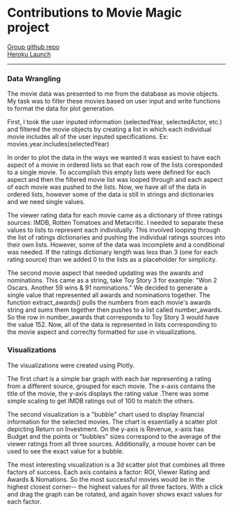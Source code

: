 # Contributions to Movie Magic project


[Group github repo](https://github.com/vasmarm/Movie-Hawks)  
[Heroku Launch](https://obscure-bastion-66936.herokuapp.com/)
***

### Data Wrangling

The movie data was presented to me from the database as movie objects. My task was to filter these movies based on user input and write functions to format the data for plot generation. 

First, I took the user inputed information (selectedYear, selectedActor, etc.) and filtered the movie objects by creating a list in which each individual movie includes all of the user inputed specifications. Ex: movies.year.includes(selectedYear)

In order to plot the data in the ways we wanted it was easiest to have each aspect of a movie in ordered lists so that each row of the lists coresponded to a single movie. To accomplish this empty lists were defined for each aspect and then the filtered movie list was looped through and each aspect of each movie was pushed to the lists. Now, we have all of the data in ordered lists, however some of the data is still in strings and dictionaries and we need single values. 

The viewer rating data for each movie came as a dictionary of three ratings sources: IMDB, Rotten Tomatoes and Metacritic. I needed to separate these values to lists to represent each individually. This involved looping through the list of ratings dictionaries and pushing the individual ratings sources into their own lists. However, some of the data was incomplete and a conditional was needed. If the ratings dictionary length was less than 3 (one for each rating source) than we added 0 to the lists as a placeholder for simplicity. 

The second movie aspect that needed updating was the awards and nominations. This came as a string, take Toy Story 3 for example: "Won 2 Oscars. Another 59 wins & 91 nominations." We decided to generate a single value that represented all awards and nominations together. The function extract_awards() pulls the numbers from each movie's awards string and sums them together then pushes to a list called number_awards. So the row in number_awards that corresponds to Toy Story 3 would have the value 152. Now, all of the data is represented in lists corresponding to the movie aspect and correclty formatted for use in visualizations. 

### Visualizations

The visualizations were created using Plotly. 

The first chart is a simple bar graph with each bar representing a rating from a different source, grouped for each movie. The x-axis contains the title of the movie, the y-axis displays the rating value .There was some simple scaling to get IMDB ratings out of 100 to match the others. 

The second visualization is a "bubble" chart used to display financial information for the selected movies. The chart is essentially a scatter plot depicting Return on Investment. On the y-axis is Revenue, x-axis has Budget and the points or "bubbles" sizes correspond to the average of the viewer ratings from all three sources. Additionally, a mouse hover can be used to see the exact value for a bubble. 

The most interesting visualization is a 3d scatter plot that combines all three factors of success. Each axis contains a factor: ROI, Viewer Rating and Awards & Nomations. So the most successful movies would be in the highest closest corner-- the highest values for all three factors. With a click and drag the graph can be rotated, and again hover shows exact values for each factor. 






